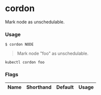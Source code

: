 # cordon


Mark node as unschedulable.


### Usage

`$ cordon NODE`

> Mark node "foo" as unschedulable.

```shell
kubectl cordon foo
```


### Flags

Name | Shorthand | Default | Usage
---- | --------- | ------- | ----- 


